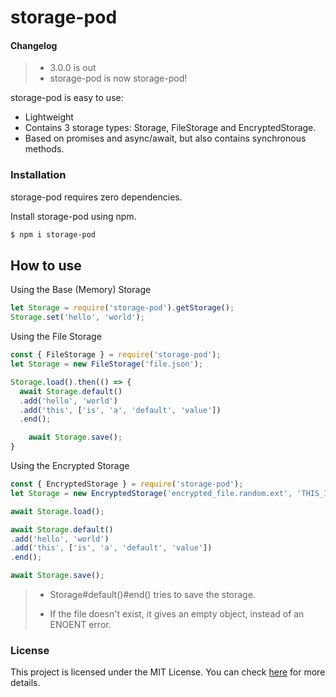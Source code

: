 
# storage-pod

#### Changelog

> - 3.0.0 is out
> - storage-pod is now storage-pod!

storage-pod is easy to use:

  - Lightweight
  - Contains 3 storage types: Storage, FileStorage and EncryptedStorage.
  - Based on promises and async/await, but also contains synchronous methods.

### Installation

storage-pod requires zero dependencies.

Install storage-pod using npm.

```sh
$ npm i storage-pod
```

## How to use

Using the Base (Memory) Storage
```js
let Storage = require('storage-pod').getStorage();
Storage.set('hello', 'world');
```
Using the File Storage
```js
const { FileStorage } = require('storage-pod');
let Storage = new FileStorage('file.json');

Storage.load().then(() => {
  await Storage.default()
  .add('hello', 'world')
  .add('this', ['is', 'a', 'default', 'value'])
  .end();

	await Storage.save();
}
```

Using the Encrypted Storage
```js
const { EncryptedStorage } = require('storage-pod');
let Storage = new EncryptedStorage('encrypted_file.random.ext', 'THIS_IS_THE_PASSWORD', 'aes256');

await Storage.load();

await Storage.default()
.add('hello', 'world')
.add('this', ['is', 'a', 'default', 'value'])
.end();

await Storage.save();
```
> - Storage#default()#end() tries to save the storage.
>
> - If the file doesn't exist, it gives an empty object, instead of an ENOENT error.

### License

This project is licensed under the MIT License. You can check [here](https://www.opensource.org/licenses/mit-license.php) for more details.
